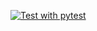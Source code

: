 [![Test with pytest](https://github.com/tenajima/nullpom/actions/workflows/pytest.yml/badge.svg)](https://github.com/tenajima/nullpom/actions/workflows/pytest.yml)
